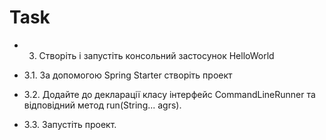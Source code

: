 # Task
* 3. Створіть і запустіть консольний застосунок HelloWorld

* 3.1. За допомогою Spring Starter створіть проект

* 3.2. Додайте до декларації класу інтерфейс CommandLineRunner та відповідний метод run(String... agrs).
* 3.3. Запустіть проект.
